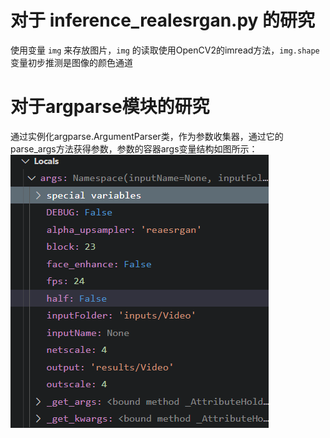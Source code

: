 # 对于 inference_realesrgan.py 的研究

使用变量 `img` 来存放图片，`img` 的读取使用OpenCV2的imread方法，`img.shape` 变量初步推测是图像的颜色通道


# 对于argparse模块的研究

通过实例化argparse.ArgumentParser类，作为参数收集器，通过它的parse_args方法获得参数，参数的容器args变量结构如图所示：
![](image/Note/1637742888874.png)
